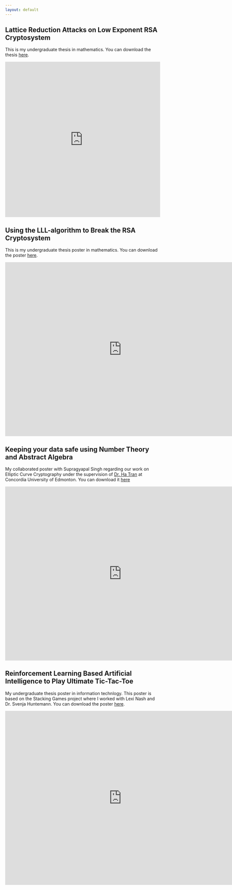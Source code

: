 ```yaml
---
layout: default
---
```


## Lattice Reduction Attacks on Low Exponent RSA Cryptosystem

This is my undergraduate thesis in mathematics. You can download the thesis [here](https://github.com/khoabuiv/khoabuiv.github.io/raw/main/Math%20Thesis.pdf).

<embed src="https://khoabuiv.github.io/Math%20Thesis.pdf" width="500" height="500" 
 type="application/pdf">


## Using the LLL-algorithm to Break the RSA Cryptosystem 

This is my undergraduate thesis poster in mathematics. You can download the poster [here](https://github.com/khoabuiv/khoabuiv.github.io/raw/main/Math%20Thesis%20Poster.pdf).

<embed src="https://khoabuiv.github.io/Math%20Thesis%20Poster.pdf" width="750" height="560" 
 type="application/pdf">

## Keeping your data safe using Number Theory and Abstract Algebra

My collaborated poster with Supragyapal Singh regarding our work on Elliptic Curve Cryptography under the supervision of [Dr. Ha Tran](https://sites.google.com/site/hatrannguyenthanh/home) at Concordia University of Edmonton. You can download it [here](https://github.com/khoabuiv/khoabuiv.github.io/raw/main/ECC%20Poster.pdf)

<embed src="https://khoabuiv.github.io/ECC%20Poster.pdf" width="750" height="560" 
 type="application/pdf">

## Reinforcement Learning Based Artificial Intelligence to Play Ultimate Tic-Tac-Toe

My undergraduate thesis poster in information technlogy. This poster is based on the Stacking Games project where I worked with Lexi Nash and Dr. Svenja Huntemann. You can download the poster [here](https://github.com/khoabuiv/khoabuiv.github.io/raw/main/IT_Poster.pdf).

<embed src="https://khoabuiv.github.io/IT_Poster.pdf" width="750" height="560" 
 type="application/pdf">
